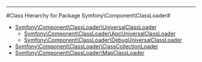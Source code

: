 - - -

#Class Hierarchy for Package Symfony\Component\ClassLoader#<ul>
<li><a href="https://github.com/JeyDotC/Hirudo-docs/blob/master/symfony/component/classloader/universalclassloader.md">Symfony\Component\ClassLoader\UniversalClassLoader</a><ul>
<li><a href="https://github.com/JeyDotC/Hirudo-docs/blob/master/symfony/component/classloader/apcuniversalclassloader.md">Symfony\Component\ClassLoader\ApcUniversalClassLoader</a></li>
<li><a href="https://github.com/JeyDotC/Hirudo-docs/blob/master/symfony/component/classloader/debuguniversalclassloader.md">Symfony\Component\ClassLoader\DebugUniversalClassLoader</a></li>
</ul>
</li>
<li><a href="https://github.com/JeyDotC/Hirudo-docs/blob/master/symfony/component/classloader/classcollectionloader.md">Symfony\Component\ClassLoader\ClassCollectionLoader</a></li>
<li><a href="https://github.com/JeyDotC/Hirudo-docs/blob/master/symfony/component/classloader/mapclassloader.md">Symfony\Component\ClassLoader\MapClassLoader</a></li>
</ul>
